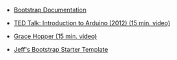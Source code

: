 - [Bootstrap Documentation](http://getbootstrap.com/)
- [TED Talk: Introduction to Arduino (2012) (15 min. video)](http://www.ted.com/talks/massimo_banzi_how_arduino_is_open_sourcing_imagination)
- [Grace Hopper (15 min. video)](http://fivethirtyeight.com/features/the-queen-of-code/)

- [Jeff's Bootstrap Starter Template](https://gist.github.com/JeffCohen/494aacb12bf5d1edc384)
